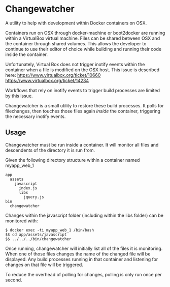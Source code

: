 # Changewatcher

A utility to help with development within Docker containers on OSX.

Containers run on OSX through docker-machine or boot2docker are running within a VirtualBox virtual machine. Files can be shared between OSX and the container through shared volumes. This allows the developer to continue to use their editor of choice while building and running their code inside the container.

Unfortunately, Virtual Box does not trigger inotify events within the container when a file is modified on the OSX host. This issue is described here:
https://www.virtualbox.org/ticket/10660
https://www.virtualbox.org/ticket/14234

Workflows that rely on inotify events to trigger build processes are limited by this issue.

Changewatcher is a small utility to restore these build processes. It polls for filechanges, then touches those files again _inside_ the container, triggering the necessary inotify events.

## Usage

Changewatcher must be run inside a container. It will monitor all files and descendents of the directory it is run from.

Given the following directory structure within a container named myapp_web_1

```
app
  assets
    javascript
      index.js
      libs
        jquery.js
bin
  changewatcher
```
Changes within the javascript folder (including within the libs folder) can be monitored with:

```
$ docker exec -ti myapp_web_1 /bin/bash
$$ cd app/assets/javascript
$$ ../../../bin/changewatcher
```

Once running, changewatcher will initially list all of the files it is monitoring. When one of those files changes the name of the changed file will be displayed. Any build processes running in that container and listening for changes on that file will be triggered.

To reduce the overhead of polling for changes, polling is only run once per second.
